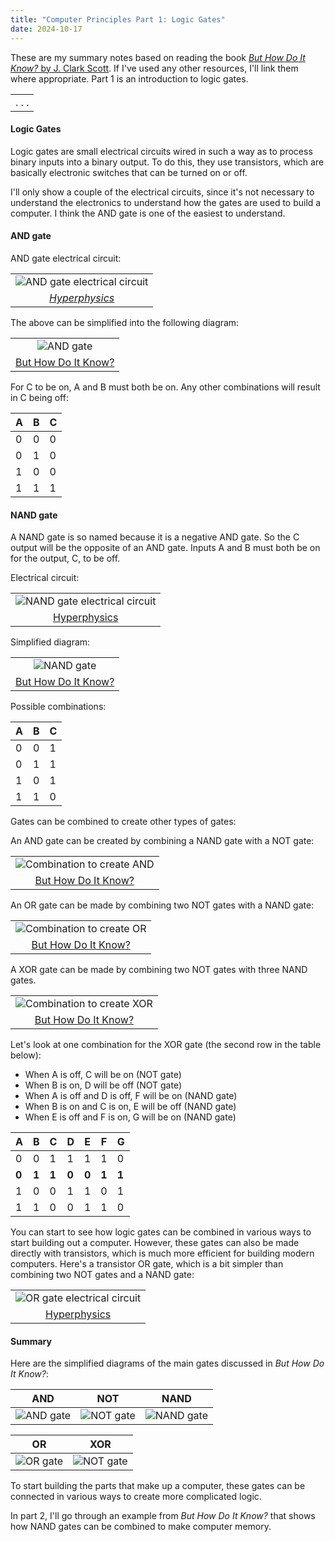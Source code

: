 ```yaml
---
title: "Computer Principles Part 1: Logic Gates"
date: 2024-10-17
---
```


These are my summary notes based on reading the book [_But How Do It Know?_ by J. Clark Scott](https://www.goodreads.com/book/show/18276352-but-how-do-it-know-the-basic-principles-of-computers-for-everyone?ac=1&from_search=true&qid=OXoglbzooG&rank=1). If I've used any other resources, I'll link them where appropriate. Part 1 is an introduction to logic gates.

|       |
| :---: |
| . . . |

#### Logic Gates

Logic gates are small electrical circuits wired in such a way as to process binary inputs into a binary output. To do this, they use transistors, which are basically electronic switches that can be turned on or off.

I'll only show a couple of the electrical circuits, since it's not necessary to understand the electronics to understand how the gates are used to build a computer. I think the AND gate is one of the easiest to understand.

#### AND gate

AND gate electrical circuit:

|                                                                                          |
| :--------------------------------------------------------------------------------------: |
|  ![AND gate electrical circuit]({{site.url}}/assets/images/logic-gates/and-circuit.png)  |
| _[Hyperphysics](http://hyperphysics.phy-astr.gsu.edu/hbase/Electronic/trangate.html#c3)_ |

The above can be simplified into the following diagram:

|                                                                                                        |
| :----------------------------------------------------------------------------------------------------: |
|                    ![AND gate]({{site.url}}/assets/images/logic-gates/and-gate.png)                    |
| [But How Do It Know?](https://www.amazon.com.au/But-How-Know-Principles-Computers-ebook/dp/B00F25LEVC) |

For C to be on, A and B must both be on. Any other combinations will result in C being off:

| A   | B   | C   |
| --- | --- | --- |
| 0   | 0   | 0   |
| 0   | 1   | 0   |
| 1   | 0   | 0   |
| 1   | 1   | 1   |

#### NAND gate

A NAND gate is so named because it is a negative AND gate. So the C output will be the opposite of an AND gate. Inputs A and B must both be on for the output, C, to be off.

Electrical circuit:

|                                                                                                     |
| :-------------------------------------------------------------------------------------------------: |
| ![NAND gate electrical circuit]({{site.url}}/assets/images/logic-gates/nand-electrical-circuit.png) |
|       [Hyperphysics](http://hyperphysics.phy-astr.gsu.edu/hbase/Electronic/trangate.html#c3)        |

Simplified diagram:

|                                                                                                        |
| :----------------------------------------------------------------------------------------------------: |
|                   ![NAND gate]({{site.url}}/assets/images/logic-gates/nand-gate.png)                   |
| [But How Do It Know?](https://www.amazon.com.au/But-How-Know-Principles-Computers-ebook/dp/B00F25LEVC) |

Possible combinations:

| A   | B   | C   |
| --- | --- | --- |
| 0   | 0   | 1   |
| 0   | 1   | 1   |
| 1   | 0   | 1   |
| 1   | 1   | 0   |

Gates can be combined to create other types of gates:

An AND gate can be created by combining a NAND gate with a NOT gate:

|                                                                                                        |
| :----------------------------------------------------------------------------------------------------: |
|        ![Combination to create AND]({{site.url}}/assets/images/logic-gates/and-combination.png)        |
| [But How Do It Know?](https://www.amazon.com.au/But-How-Know-Principles-Computers-ebook/dp/B00F25LEVC) |

An OR gate can be made by combining two NOT gates with a NAND gate:

|                                                                                                        |
| :----------------------------------------------------------------------------------------------------: |
|         ![Combination to create OR]({{site.url}}/assets/images/logic-gates/or-combination.png)         |
| [But How Do It Know?](https://www.amazon.com.au/But-How-Know-Principles-Computers-ebook/dp/B00F25LEVC) |

A XOR gate can be made by combining two NOT gates with three NAND gates.

|                                                                                                        |
| :----------------------------------------------------------------------------------------------------: |
|        ![Combination to create XOR]({{site.url}}/assets/images/logic-gates/xor-combination.png)        |
| [But How Do It Know?](https://www.amazon.com.au/But-How-Know-Principles-Computers-ebook/dp/B00F25LEVC) |

Let's look at one combination for the XOR gate (the second row in the table below):

- When A is off, C will be on (NOT gate)
- When B is on, D will be off (NOT gate)
- When A is off and D is off, F will be on (NAND gate)
- When B is on and C is on, E will be off (NAND gate)
- When E is off and F is on, G will be on (NAND gate)

| A     | B     | C     | D     | E     | F     | G     |
| ----- | ----- | ----- | ----- | ----- | ----- | ----- |
| 0     | 0     | 1     | 1     | 1     | 1     | 0     |
| **0** | **1** | **1** | **0** | **0** | **1** | **1** |
| 1     | 0     | 0     | 1     | 1     | 0     | 1     |
| 1     | 1     | 0     | 0     | 1     | 1     | 0     |

You can start to see how logic gates can be combined in various ways to start building out a computer. However, these gates can also be made directly with transistors, which is much more efficient for building modern computers. Here's a transistor OR gate, which is a bit simpler than combining two NOT gates and a NAND gate:

|                                                                                        |
| :------------------------------------------------------------------------------------: |
|  ![OR gate electrical circuit]({{site.url}}/assets/images/logic-gates/or-circuit.png)  |
| [Hyperphysics](http://hyperphysics.phy-astr.gsu.edu/hbase/Electronic/trangate.html#c3) |

#### Summary

Here are the simplified diagrams of the main gates discussed in _But How Do It Know?_:

|                               AND                                |                               NOT                                |                                NAND                                |
| :--------------------------------------------------------------: | :--------------------------------------------------------------: | :----------------------------------------------------------------: |
| ![AND gate]({{site.url}}/assets/images/logic-gates/and-gate.png) | ![NOT gate]({{site.url}}/assets/images/logic-gates/not-gate.png) | ![NAND gate]({{site.url}}/assets/images/logic-gates/nand-gate.png) |

|                               OR                               |                               XOR                                |
| :------------------------------------------------------------: | :--------------------------------------------------------------: |
| ![OR gate]({{site.url}}/assets/images/logic-gates/or-gate.png) | ![NOT gate]({{site.url}}/assets/images/logic-gates/xor-gate.png) |

To start building the parts that make up a computer, these gates can be connected in various ways to create more complicated logic.

In part 2, I'll go through an example from _But How Do It Know?_ that shows how NAND gates can be combined to make computer memory.
